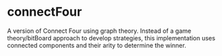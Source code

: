 # connectFour
A version of Connect Four using graph theory. Instead of a game theory/bitBoard approach to develop strategies, this implementation uses connected components and their arity to determine the winner.
